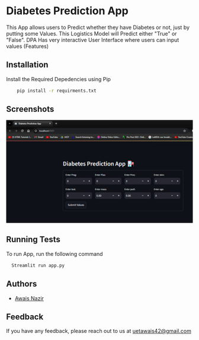 
# Diabetes Prediction App

This App allows users to Predict whether they have Diabetes or not, just by putting some Values. This Logistics Model will Predict either "True" or "False".
DPA Has very interactive User Interface where users can input values (Features)


## Installation

Install the Required Depedencies using Pip

```bash
    pip install -r requirments.txt

```
    
## Screenshots

![App Screenshot](https://github.com/Awais-Nazir/Diabetes-Prediction-App/blob/main/DPA.png)


## Running Tests

To run App, run the following command

```bash
  Streamlit run app.py
```


## Authors

- [Awais Nazir ](https://https://github.com/Awais-Nazir)


## Feedback

If you have any feedback, please reach out to us at uetawais42@gmail.com


